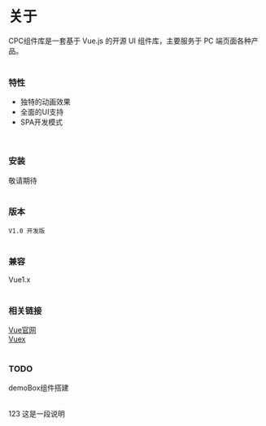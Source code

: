 # 关于
CPC组件库是一套基于 Vue.js 的开源 UI 组件库，主要服务于 PC 端页面各种产品。
<br>
<br>

### 特性
* 独特的动画效果
* 全面的UI支持
* SPA开发模式

<br>

### 安装
敬请期待
<br>
<br>

### 版本
`V1.0 开发版`
<br>
<br>

### 兼容
Vue1.x
<br>
<br>

### 相关链接
[Vue官网](https://cn.vuejs.org/)<br>
[Vuex](https://vuex.vuejs.org/zh/)
<br>
<br>

### TODO
demoBox组件搭建
<br>
<br>


<box>
<cn>123</cn>
<intro>这是一段说明</intro>

<template>
    <cpc-icon></cpc-icon>
</template>
</box>


